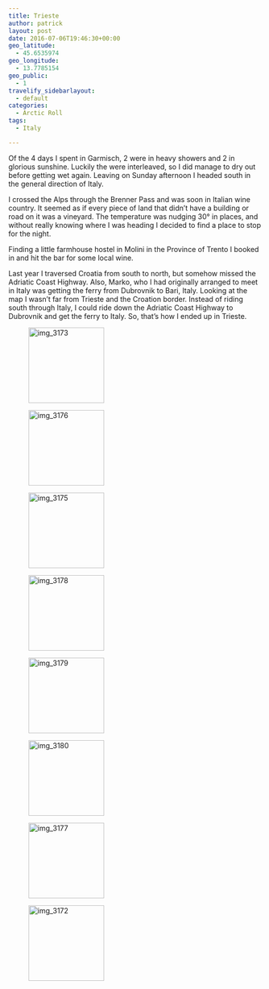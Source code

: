 ```yaml
---
title: Trieste
author: patrick
layout: post
date: 2016-07-06T19:46:30+00:00
geo_latitude:
  - 45.6535974
geo_longitude:
  - 13.7785154
geo_public:
  - 1
travelify_sidebarlayout:
  - default
categories:
  - Arctic Roll
tags:
  - Italy

---
```

Of the 4 days I spent in Garmisch, 2 were in heavy showers and 2 in glorious sunshine. Luckily the were interleaved, so I did manage to dry out before getting wet again. Leaving on Sunday afternoon I headed south in the general direction of Italy.&nbsp;

I crossed the Alps through the Brenner Pass and was soon in Italian wine country. It seemed as if every piece of land that didn&#8217;t have a building or road on it was a vineyard. The temperature was nudging 30° in places, and without really knowing where I was heading I decided to find a place to stop for the night.&nbsp;

Finding a little farmhouse hostel in Molini in the Province of Trento I booked in and hit the bar for some local wine.&nbsp;

Last year I traversed Croatia from south to north, but somehow missed the Adriatic Coast Highway. Also, Marko, who I had originally arranged to meet in Italy was getting the ferry from Dubrovnik to Bari, Italy. Looking at the map I wasn&#8217;t far from Trieste and the Croation border. Instead of riding south through Italy, I could ride down the Adriatic Coast Highway to Dubrovnik and get the ferry to Italy. So, that&#8217;s how I ended up in Trieste.

<div id='gallery-5' class='gallery galleryid-655 gallery-columns-3 gallery-size-thumbnail'>
  <figure class='gallery-item'> 
  
  <div class='gallery-icon landscape'>
    <a href='http://localhost/wordpress/wp-content/uploads/2016/07/img_3173.jpg'><img width="150" height="150" src="http://localhost/wordpress/wp-content/uploads/2016/07/img_3173-150x150.jpg" class="attachment-thumbnail size-thumbnail" alt="img_3173" /></a>
  </div></figure><figure class='gallery-item'> 
  
  <div class='gallery-icon portrait'>
    <a href='http://localhost/wordpress/wp-content/uploads/2016/07/img_3176.jpg'><img width="150" height="150" src="http://localhost/wordpress/wp-content/uploads/2016/07/img_3176-150x150.jpg" class="attachment-thumbnail size-thumbnail" alt="img_3176" /></a>
  </div></figure><figure class='gallery-item'> 
  
  <div class='gallery-icon portrait'>
    <a href='http://localhost/wordpress/wp-content/uploads/2016/07/img_3175-1.jpg'><img width="150" height="150" src="http://localhost/wordpress/wp-content/uploads/2016/07/img_3175-1-150x150.jpg" class="attachment-thumbnail size-thumbnail" alt="img_3175" /></a>
  </div></figure><figure class='gallery-item'> 
  
  <div class='gallery-icon landscape'>
    <a href='http://localhost/wordpress/wp-content/uploads/2016/07/img_3178.jpg'><img width="150" height="150" src="http://localhost/wordpress/wp-content/uploads/2016/07/img_3178-150x150.jpg" class="attachment-thumbnail size-thumbnail" alt="img_3178" /></a>
  </div></figure><figure class='gallery-item'> 
  
  <div class='gallery-icon portrait'>
    <a href='http://localhost/wordpress/wp-content/uploads/2016/07/img_3179-1.jpg'><img width="150" height="150" src="http://localhost/wordpress/wp-content/uploads/2016/07/img_3179-1-150x150.jpg" class="attachment-thumbnail size-thumbnail" alt="img_3179" /></a>
  </div></figure><figure class='gallery-item'> 
  
  <div class='gallery-icon landscape'>
    <a href='http://localhost/wordpress/wp-content/uploads/2016/07/img_3180.jpg'><img width="150" height="150" src="http://localhost/wordpress/wp-content/uploads/2016/07/img_3180-150x150.jpg" class="attachment-thumbnail size-thumbnail" alt="img_3180" /></a>
  </div></figure><figure class='gallery-item'> 
  
  <div class='gallery-icon landscape'>
    <a href='http://localhost/wordpress/wp-content/uploads/2016/07/img_3177.jpg'><img width="150" height="150" src="http://localhost/wordpress/wp-content/uploads/2016/07/img_3177-150x150.jpg" class="attachment-thumbnail size-thumbnail" alt="img_3177" srcset="http://localhost/wordpress/wp-content/uploads/2016/07/img_3177-150x150.jpg 150w, http://localhost/wordpress/wp-content/uploads/2016/07/img_3177-300x300.jpg 300w, http://localhost/wordpress/wp-content/uploads/2016/07/img_3177-768x768.jpg 768w, http://localhost/wordpress/wp-content/uploads/2016/07/img_3177.jpg 960w" sizes="(max-width: 150px) 85vw, 150px" /></a>
  </div></figure><figure class='gallery-item'> 
  
  <div class='gallery-icon landscape'>
    <a href='http://localhost/wordpress/wp-content/uploads/2016/07/img_3172-3.jpg'><img width="150" height="150" src="http://localhost/wordpress/wp-content/uploads/2016/07/img_3172-3-150x150.jpg" class="attachment-thumbnail size-thumbnail" alt="img_3172" /></a>
  </div></figure>
</div>